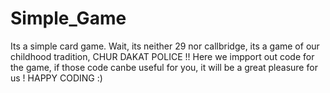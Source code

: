 # Simple_Game
Its a simple card game. Wait, its neither 29 nor callbridge, its a game of our childhood tradition, CHUR DAKAT POLICE !!
Here we impport out code for the game, if those code canbe useful for you, it will be a great pleasure for us !
HAPPY CODING :)
